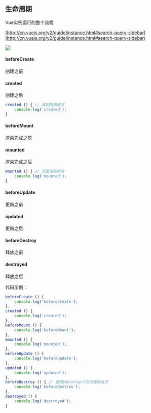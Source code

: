 ## 生命周期

Vue实例运行的整个流程

[http://cn.vuejs.org/v2/guide/instance.html#search-query-sidebar](http://cn.vuejs.org/v2/guide/instance.html#search-query-sidebar)



![](https://ws1.sinaimg.cn/large/006tNbRwly1fg3t7dou4xj30xc25sdko.jpg)





#### beforeCreate

创建之前



#### created

创建之后

```javascript
created () { // 发起网络请求
    console.log('created');
}
```



#### beforeMount

渲染完成之前



#### mounted

渲染完成之后

```javascript
mounted () { // 页面渲染完成
    console.log('mounted');
}
```



#### beforeUpdate

更新之前



#### updated

更新之后



#### beforeDestroy

释放之前



#### destroyed

释放之后





代码示例：

```javascript
beforeCreate () {
    console.log('beforeCreate');
},
created () {
    console.log('created');
},
beforeMount () {
    console.log('beforeMount');
},
mounted () {
    console.log('mounted');
},
beforeUpdate () {
    console.log('beforeUpdate');
},
updated () {
    console.log('updated');
},
beforeDestroy () { // 调用$destroy()方法便会执行
    console.log('beforeDestroy');
},
destroyed () {
    console.log('destroyed');
}
```

